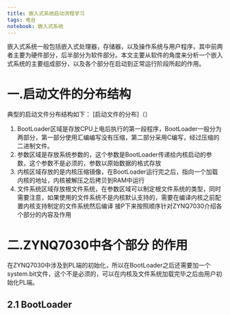 ```yaml
--- 
title: 嵌入式系统启动流程学习
tags: 电台
notebook: 嵌入式系统
---
```

嵌入式系统一般包括嵌入式处理器，存储器，以及操作系统与用户程序，其中前两者主要为硬件部分，后半部分为软件部分。本文主要从软件的角度来分析一个嵌入式系统的主要组成部分，以及各个部分在启动到正常运行阶段所起的作用。
# 一.启动文件的分布结构
典型的启动文件分布结构如下：
[启动文件的分布]（）
1. BootLoader区域是存放CPU上电后执行的第一段程序，BootLoader一般分为两部分，第一部分使用汇编编写没有压缩，第二部分采用C编写，经过压缩的二进制文件。
2. 参数区域是存放系统参数的，这个参数是BootLoader传递给内核启动的参数，这个参数不是必须的，参数以原始数据的格式存放
3. 内核区域存放的是内核压缩镜像，在BootLoader运行完之后，指向一个加载内核的地址，内核被解压之后拷贝到RAM中运行
4. 文件系统区域存放根文件系统，在参数区域可以制定根文件系统的类型，同时需要注意，如果使用的文件系统不是内核默认支持的，需要在编译内核之前配置内核支持制定的文件系统然后编译
接P下来按照顺序针对ZYNQ7030介绍各个部分的内容及作用
# 二.ZYNQ7030中各个部分 的作用
在ZYNQ7030中涉及到PL端的初始化，所以在BootLoader之后还需要加一个system.bit文件，这个不是必须的，可以在内核及文件系统加载完毕之后由用户初始化PL端。
## 2.1 BootLoader

